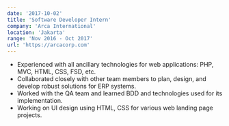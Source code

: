 ```yaml
---
date: '2017-10-02'
title: 'Software Developer Intern'
company: 'Arca International'
location: 'Jakarta'
range: 'Nov 2016 - Oct 2017'
url: 'https://arcacorp.com'
---
```


- Experienced with all ancillary technologies for web applications: PHP, MVC, HTML, CSS, FSD, etc.
- Collaborated closely with other team members to plan, design, and develop robust solutions for ERP systems.
- Worked with the QA team and learned BDD and technologies used for its implementation.
- Working on UI design using HTML, CSS for various web landing page projects.
